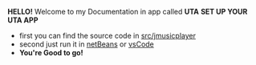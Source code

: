 **HELLO!** Welcome to my Documentation in app called **UTA** 
**SET UP YOUR UTA APP**
- first you can find the source code in [src/jmusicplayer](https://github.com/J2courier/JMusicPlayer2/tree/master/src/jmusicplayer)
- second just run it in [netBeans](https://netbeans.apache.org/front/main/download/nb22/) or [vsCode](https://code.visualstudio.com/download)
- **You're Good to go!**

 
